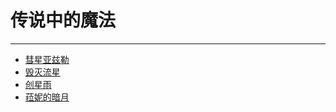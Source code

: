 # 传说中的魔法

---

- [彗星亚兹勒](/game/EldenRing/magics/彗星亚兹勒.md#彗星亚兹勒)
- [毁灭流星](/game/EldenRing/magics/毁灭流星.md#毁灭流星)
- [创星雨](/game/EldenRing/magics/创星雨.md#创星雨)
- [菈妮的暗月](/game/EldenRing/magics/菈妮的暗月.md#菈妮的暗月)
